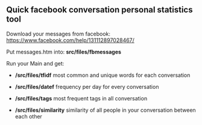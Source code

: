 ## Quick facebook conversation personal statistics tool

Download your messages from facebook:
https://www.facebook.com/help/131112897028467/

Put messages.htm into: 
**src/files/fbmessages**


Run your Main and get:

- **/src/files/tfidf**
most common and unique words for each conversation


- **/src/files/datef**
frequency per day for every conversation


- **/src/files/tags**
most frequent tags in all conversation


- **/src/files/similarity**
similarity of all people in your conversation between each other




